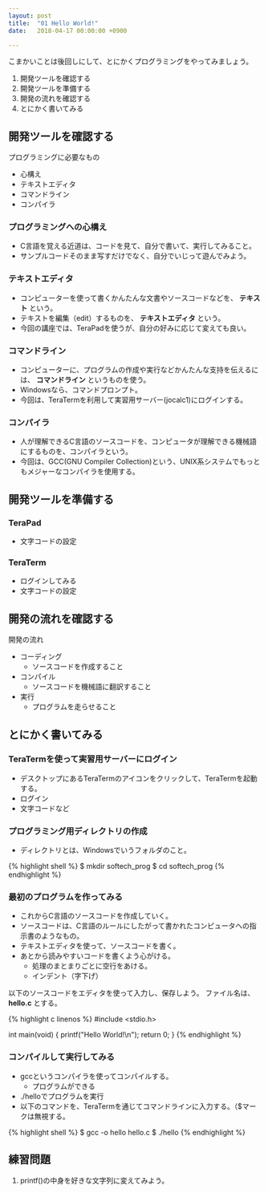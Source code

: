 ```yaml
---
layout: post
title:  "01 Hello World!"
date:   2018-04-17 00:00:00 +0900

---
```


こまかいことは後回しにして、とにかくプログラミングをやってみましょう。

1. 開発ツールを確認する
2. 開発ツールを準備する
3. 開発の流れを確認する
4. とにかく書いてみる

## 開発ツールを確認する
プログラミングに必要なもの

- 心構え
- テキストエディタ
- コマンドライン
- コンパイラ

### プログラミングへの心構え

- C言語を覚える近道は、コードを見て、自分で書いて、実行してみること。
- サンプルコードそのまま写すだけでなく、自分でいじって遊んでみよう。

### テキストエディタ

- コンピューターを使って書くかんたんな文書やソースコードなどを、 **テキスト** という。
- テキストを編集（edit）するものを、 **テキストエディタ** という。
- 今回の講座では、TeraPadを使うが、自分の好みに応じて変えても良い。

### コマンドライン

- コンピューターに、プログラムの作成や実行などかんたんな支持を伝えるには、 **コマンドライン** というものを使う。
- Windowsなら、コマンドプロンプト。
- 今回は、TeraTermを利用して実習用サーバー(jocalc1)にログインする。

### コンパイラ

- 人が理解できるC言語のソースコードを、コンピュータが理解できる機械語にするものを、コンパイラという。
- 今回は、GCC(GNU Compiler Collection)という、UNIX系システムでもっともメジャーなコンパイラを使用する。

## 開発ツールを準備する

### TeraPad

- 文字コードの設定

### TeraTerm

- ログインしてみる
- 文字コードの設定

## 開発の流れを確認する
開発の流れ

- コーディング
  * ソースコードを作成すること
- コンパイル
  * ソースコードを機械語に翻訳すること
- 実行
  * プログラムを走らせること

## とにかく書いてみる

### TeraTermを使って実習用サーバーにログイン

- デスクトップにあるTeraTermのアイコンをクリックして、TeraTermを起動する。
- ログイン
- 文字コードなど

### プログラミング用ディレクトリの作成

- ディレクトリとは、Windowsでいうフォルダのこと。

{% highlight shell %}
$ mkdir softech_prog
$ cd softech_prog
{% endhighlight %}

### 最初のプログラムを作ってみる

- これからC言語のソースコードを作成していく。
- ソースコードは、C言語のルールにしたがって書かれたコンピュータへの指示書のようなもの。
- テキストエディタを使って、ソースコードを書く。
- あとから読みやすいコードを書くよう心がける。
  * 処理のまとまりごとに空行をあける。
  * インデント（字下げ）

以下のソースコードをエディタを使って入力し、保存しよう。
ファイル名は、 **hello.c** とする。

{% highlight c linenos %}
#include <stdio.h>

int main(void) {
        printf("Hello World!\n");
        return 0;
}
{% endhighlight %}


### コンパイルして実行してみる

- gccというコンパイラを使ってコンパイルする。
  * プログラムができる
- ./helloでプログラムを実行
- 以下のコマンドを、TeraTermを通じてコマンドラインに入力する。（$マークは無視する。

{% highlight shell %}
$ gcc -o hello hello.c
$ ./hello
{% endhighlight %}

## 練習問題

1. printf()の中身を好きな文字列に変えてみよう。

